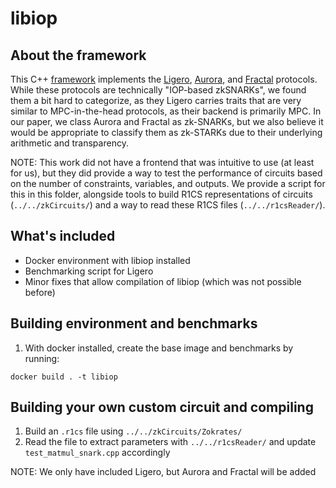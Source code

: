 # libiop

## About the framework
This C++ [framework](https://github.com/scipr-lab/libiop?tab=readme-ov-file) implements the [Ligero](https://acmccs.github.io/papers/p2087-amesA.pdf), [Aurora](https://eprint.iacr.org/2018/828), and [Fractal](https://eprint.iacr.org/2019/1076) protocols. While these protocols are technically "IOP-based zkSNARKs", we found them a bit hard to categorize, as they Ligero carries traits that are very similar to MPC-in-the-head protocols, as their backend is primarily MPC. In our paper, we class Aurora and Fractal as zk-SNARKs, but we also believe it would be appropriate to classify them as zk-STARKs due to their underlying arithmetic and transparency.

NOTE: This work did not have a frontend that was intuitive to use (at least for us), but they did provide a way to test the performance of circuits based on the number of constraints, variables, and outputs. We provide a script for this in this folder, alongside tools to build R1CS representations of circuits (`../../zkCircuits/`) and a way to read these R1CS files (`../../r1csReader/`).


## What's included
- Docker environment with libiop installed
- Benchmarking script for Ligero
- Minor fixes that allow compilation of libiop (which was not possible before)

## Building environment and benchmarks

1. With docker installed, create the base image and benchmarks by running:
```
docker build . -t libiop
```

## Building your own custom circuit and compiling

1. Build an `.r1cs` file using `../../zkCircuits/Zokrates/`
2. Read the file to extract parameters with `../../r1csReader/` and update `test_matmul_snark.cpp` accordingly

NOTE: We only have included Ligero, but Aurora and Fractal will be added